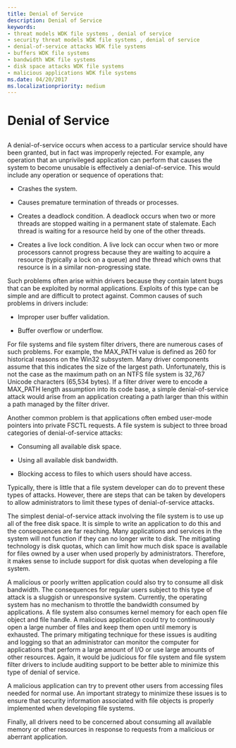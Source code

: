 ```yaml
---
title: Denial of Service
description: Denial of Service
keywords:
- threat models WDK file systems , denial of service
- security threat models WDK file systems , denial of service
- denial-of-service attacks WDK file systems
- buffers WDK file systems
- bandwidth WDK file systems
- disk space attacks WDK file systems
- malicious applications WDK file systems
ms.date: 04/20/2017
ms.localizationpriority: medium
---
```


# Denial of Service


## <span id="ddk_denial_of_service_if"></span><span id="DDK_DENIAL_OF_SERVICE_IF"></span>


A denial-of-service occurs when access to a particular service should have been granted, but in fact was improperly rejected. For example, any operation that an unprivileged application can perform that causes the system to become unusable is effectively a denial-of-service. This would include any operation or sequence of operations that:

-   Crashes the system.

-   Causes premature termination of threads or processes.

-   Creates a deadlock condition. A deadlock occurs when two or more threads are stopped waiting in a permanent state of stalemate. Each thread is waiting for a resource held by one of the other threads.

-   Creates a live lock condition. A live lock can occur when two or more processors cannot progress because they are waiting to acquire a resource (typically a lock on a queue) and the thread which owns that resource is in a similar non-progressing state.

Such problems often arise within drivers because they contain latent bugs that can be exploited by normal applications. Exploits of this type can be simple and are difficult to protect against. Common causes of such problems in drivers include:

-   Improper user buffer validation.

-   Buffer overflow or underflow.

For file systems and file system filter drivers, there are numerous cases of such problems. For example, the MAX\_PATH value is defined as 260 for historical reasons on the Win32 subsystem. Many driver components assume that this indicates the size of the largest path. Unfortunately, this is not the case as the maximum path on an NTFS file system is 32,767 Unicode characters (65,534 bytes). If a filter driver were to encode a MAX\_PATH length assumption into its code base, a simple denial-of-service attack would arise from an application creating a path larger than this within a path managed by the filter driver.

Another common problem is that applications often embed user-mode pointers into private FSCTL requests. A file system is subject to three broad categories of denial-of-service attacks:

-   Consuming all available disk space.

-   Using all available disk bandwidth.

-   Blocking access to files to which users should have access.

Typically, there is little that a file system developer can do to prevent these types of attacks. However, there are steps that can be taken by developers to allow administrators to limit these types of denial-of-service attacks.

The simplest denial-of-service attack involving the file system is to use up all of the free disk space. It is simple to write an application to do this and the consequences are far reaching. Many applications and services in the system will not function if they can no longer write to disk. The mitigating technology is disk quotas, which can limit how much disk space is available for files owned by a user when used properly by administrators. Therefore, it makes sense to include support for disk quotas when developing a file system.

A malicious or poorly written application could also try to consume all disk bandwidth. The consequences for regular users subject to this type of attack is a sluggish or unresponsive system. Currently, the operating system has no mechanism to throttle the bandwidth consumed by applications. A file system also consumes kernel memory for each open file object and file handle. A malicious application could try to continuously open a large number of files and keep them open until memory is exhausted. The primary mitigating technique for these issues is auditing and logging so that an administrator can monitor the computer for applications that perform a large amount of I/O or use large amounts of other resources. Again, it would be judicious for file system and file system filter drivers to include auditing support to be better able to minimize this type of denial of service.

A malicious application can try to prevent other users from accessing files needed for normal use. An important strategy to minimize these issues is to ensure that security information associated with file objects is properly implemented when developing file systems.

Finally, all drivers need to be concerned about consuming all available memory or other resources in response to requests from a malicious or aberrant application.

 

 




